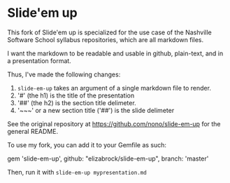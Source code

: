 Slide'em up
===========

This fork of Slide'em up is specialized for the use case of the Nashville Software School syllabus repositories, which are all markdown files.

I want the markdown to be readable and usable in github, plain-text, and in a presentation format.

Thus, I've made the following changes:

1. `slide-em-up` takes an argument of a single markdown file to render.
2. '#' (the h1) is the title of the presentation
3. '##' (the h2) is the section title delimeter.
4. '~~~' or a new section title ('##') is the slide delimeter

See the original repository at https://github.com/nono/slide-em-up for the general README.

To use my fork, you can add it to your Gemfile as such:

  gem 'slide-em-up', github: "elizabrock/slide-em-up", branch: 'master'

Then, run it with `slide-em-up mypresentation.md`
